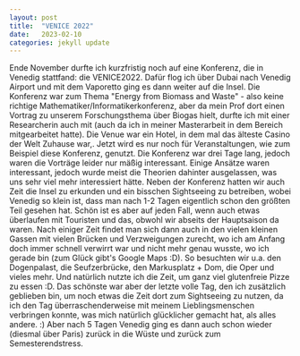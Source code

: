 ```yaml
---
layout: post
title:  "VENICE 2022"
date:   2023-02-10
categories: jekyll update
---
```


Ende November durfte ich kurzfristig noch auf eine Konferenz, die in Venedig stattfand: die VENICE2022. Dafür flog ich über Dubai nach Venedig Airport und mit dem Vaporetto ging es dann weiter auf die Insel.
Die Konferenz war zum Thema "Energy from Biomass and Waste" - also keine richtige Mathematiker/Informatikerkonferenz, aber da mein Prof dort einen Vortrag zu unserem Forschungsthema über Biogas hielt, durfte ich mit einer Researcherin auch mit (auch da ich in meiner Masterarbeit in dem Bereich mitgearbeitet hatte). Die Venue war ein Hotel, in dem mal das älteste Casino der Welt Zuhause war,. Jetzt wird es nur noch für Veranstaltungen, wie zum Beispiel diese Konferenz, genutzt.
Die Konferenz war drei Tage lang, jedoch waren die Vorträge leider nur mäßig interessant. Einige Ansätze waren interessant, jedoch wurde meist die Theorien dahinter ausgelassen, was uns sehr viel mehr interessiert hätte.
Neben der Konferenz hatten wir auch Zeit die Insel zu erkunden und ein bisschen Sightseeing zu betreiben, wobei Venedig so klein ist, dass man nach 1-2 Tagen eigentlich schon den größten Teil gesehen hat. Schön ist es aber auf jeden Fall, wenn auch etwas überlaufen mit Touristen und das, obwohl wir abseits der Hauptsaison da waren. Nach einiger Zeit findet man sich dann auch in den vielen kleinen Gassen mit vielen Brücken und Verzweigungen zurecht, wo ich am Anfang doch immer schnell verwirrt war und nicht mehr genau wusste, wo ich gerade bin (zum Glück gibt's Google Maps :D). So besuchten wir u.a. den Dogenpalast, die Seufzerbrücke, den Markusplatz + Dom, die Oper und vieles mehr. Und natürlich nutzte ich die Zeit, um ganz viel glutenfreie Pizze zu essen :D.
Das schönste war aber der letzte volle Tag, den ich zusätzlich geblieben bin, um noch etwas die Zeit dort zum Sightseeing zu nutzen, da ich den Tag überraschenderweise mit meinem Lieblingsmenschen verbringen konnte, was mich natürlich glücklicher gemacht hat, als alles andere. :)
Aber nach 5 Tagen Venedig ging es dann auch schon wieder (diesmal über Paris) zurück in die Wüste und zurück zum Semesterendstress.
